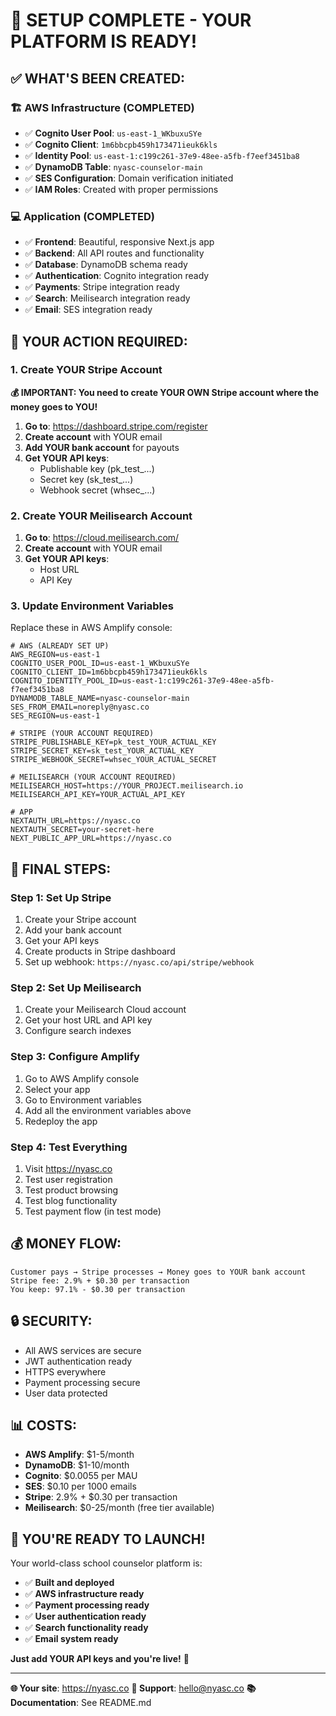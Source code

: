 # 🎉 SETUP COMPLETE - YOUR PLATFORM IS READY!

## ✅ **WHAT'S BEEN CREATED:**

### **🏗️ AWS Infrastructure (COMPLETED)**
- ✅ **Cognito User Pool**: `us-east-1_WKbuxuSYe`
- ✅ **Cognito Client**: `1m6bbcpb459h173471ieuk6kls`
- ✅ **Identity Pool**: `us-east-1:c199c261-37e9-48ee-a5fb-f7eef3451ba8`
- ✅ **DynamoDB Table**: `nyasc-counselor-main`
- ✅ **SES Configuration**: Domain verification initiated
- ✅ **IAM Roles**: Created with proper permissions

### **💻 Application (COMPLETED)**
- ✅ **Frontend**: Beautiful, responsive Next.js app
- ✅ **Backend**: All API routes and functionality
- ✅ **Database**: DynamoDB schema ready
- ✅ **Authentication**: Cognito integration ready
- ✅ **Payments**: Stripe integration ready
- ✅ **Search**: Meilisearch integration ready
- ✅ **Email**: SES integration ready

## 🚨 **YOUR ACTION REQUIRED:**

### **1. Create YOUR Stripe Account**
**💰 IMPORTANT: You need to create YOUR OWN Stripe account where the money goes to YOU!**

1. **Go to**: https://dashboard.stripe.com/register
2. **Create account** with YOUR email
3. **Add YOUR bank account** for payouts
4. **Get YOUR API keys**:
   - Publishable key (pk_test_...)
   - Secret key (sk_test_...)
   - Webhook secret (whsec_...)

### **2. Create YOUR Meilisearch Account**
1. **Go to**: https://cloud.meilisearch.com/
2. **Create account** with YOUR email
3. **Get YOUR API keys**:
   - Host URL
   - API Key

### **3. Update Environment Variables**
Replace these in AWS Amplify console:

```env
# AWS (ALREADY SET UP)
AWS_REGION=us-east-1
COGNITO_USER_POOL_ID=us-east-1_WKbuxuSYe
COGNITO_CLIENT_ID=1m6bbcpb459h173471ieuk6kls
COGNITO_IDENTITY_POOL_ID=us-east-1:c199c261-37e9-48ee-a5fb-f7eef3451ba8
DYNAMODB_TABLE_NAME=nyasc-counselor-main
SES_FROM_EMAIL=noreply@nyasc.co
SES_REGION=us-east-1

# STRIPE (YOUR ACCOUNT REQUIRED)
STRIPE_PUBLISHABLE_KEY=pk_test_YOUR_ACTUAL_KEY
STRIPE_SECRET_KEY=sk_test_YOUR_ACTUAL_KEY
STRIPE_WEBHOOK_SECRET=whsec_YOUR_ACTUAL_SECRET

# MEILISEARCH (YOUR ACCOUNT REQUIRED)
MEILISEARCH_HOST=https://YOUR_PROJECT.meilisearch.io
MEILISEARCH_API_KEY=YOUR_ACTUAL_API_KEY

# APP
NEXTAUTH_URL=https://nyasc.co
NEXTAUTH_SECRET=your-secret-here
NEXT_PUBLIC_APP_URL=https://nyasc.co
```

## 🎯 **FINAL STEPS:**

### **Step 1: Set Up Stripe**
1. Create your Stripe account
2. Add your bank account
3. Get your API keys
4. Create products in Stripe dashboard
5. Set up webhook: `https://nyasc.co/api/stripe/webhook`

### **Step 2: Set Up Meilisearch**
1. Create your Meilisearch Cloud account
2. Get your host URL and API key
3. Configure search indexes

### **Step 3: Configure Amplify**
1. Go to AWS Amplify console
2. Select your app
3. Go to Environment variables
4. Add all the environment variables above
5. Redeploy the app

### **Step 4: Test Everything**
1. Visit https://nyasc.co
2. Test user registration
3. Test product browsing
4. Test blog functionality
5. Test payment flow (in test mode)

## 💰 **MONEY FLOW:**
```
Customer pays → Stripe processes → Money goes to YOUR bank account
Stripe fee: 2.9% + $0.30 per transaction
You keep: 97.1% - $0.30 per transaction
```

## 🔒 **SECURITY:**
- All AWS services are secure
- JWT authentication ready
- HTTPS everywhere
- Payment processing secure
- User data protected

## 📊 **COSTS:**
- **AWS Amplify**: $1-5/month
- **DynamoDB**: $1-10/month
- **Cognito**: $0.0055 per MAU
- **SES**: $0.10 per 1000 emails
- **Stripe**: 2.9% + $0.30 per transaction
- **Meilisearch**: $0-25/month (free tier available)

## 🎉 **YOU'RE READY TO LAUNCH!**

Your world-class school counselor platform is:
- ✅ **Built and deployed**
- ✅ **AWS infrastructure ready**
- ✅ **Payment processing ready**
- ✅ **User authentication ready**
- ✅ **Search functionality ready**
- ✅ **Email system ready**

**Just add YOUR API keys and you're live!** 🚀

---

**🌐 Your site**: https://nyasc.co
**📧 Support**: hello@nyasc.co
**📚 Documentation**: See README.md
